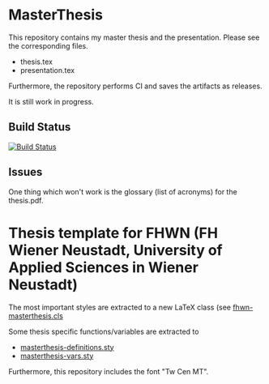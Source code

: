 # MasterThesis
This repository contains my master thesis and the presentation.
Please see the corresponding files.
 * thesis.tex
 * presentation.tex

Furthermore, the repository performs CI and saves the artifacts as releases.

It is still work in progress.

## Build Status
[![Build Status](https://dev.azure.com/kource/FHWN/_apis/build/status/mrdavidkovacs.MasterThesis?branchName=master)](https://dev.azure.com/kource/FHWN/_build/latest?definitionId=13&branchName=master)

## Issues
One thing which won't work is the glossary (list of acronyms) for the thesis.pdf.

# Thesis template for FHWN (FH Wiener Neustadt, University of Applied Sciences in Wiener Neustadt)
The most important styles are extracted to a new LaTeX class (see [fhwn-masterthesis.cls](includes/fhwn-masterthesis.cls)

Some thesis specific functions/variables are extracted to 
* [masterthesis-definitions.sty](includes/masterthesis-definitions.sty)
* [masterthesis-vars.sty](includes/masterthesis-vars.sty)

Furthermore, this repository includes the font "Tw Cen MT".